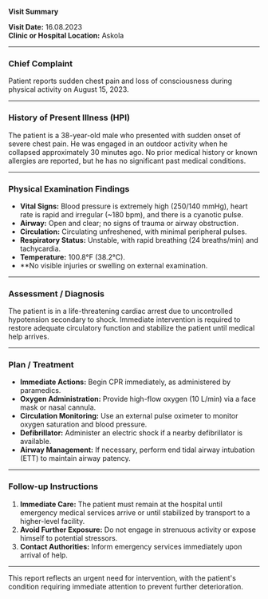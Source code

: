 

**Visit Summary**

**Visit Date:** 16.08.2023  
**Clinic or Hospital Location:** Askola  

---

### **Chief Complaint**
Patient reports sudden chest pain and loss of consciousness during physical activity on August 15, 2023.

---

### **History of Present Illness (HPI)**
The patient is a 38-year-old male who presented with sudden onset of severe chest pain. He was engaged in an outdoor activity when he collapsed approximately 30 minutes ago. No prior medical history or known allergies are reported, but he has no significant past medical conditions.

---

### **Physical Examination Findings**
- **Vital Signs:** Blood pressure is extremely high (250/140 mmHg), heart rate is rapid and irregular (~180 bpm), and there is a cyanotic pulse.
- **Airway:** Open and clear; no signs of trauma or airway obstruction.
- **Circulation:** Circulating unfreshened, with minimal peripheral pulses.
- **Respiratory Status:** Unstable, with rapid breathing (24 breaths/min) and tachycardia.
- **Temperature:** 100.8°F (38.2°C).
- **No visible injuries or swelling on external examination.

---

### **Assessment / Diagnosis**
The patient is in a life-threatening cardiac arrest due to uncontrolled hypotension secondary to shock. Immediate intervention is required to restore adequate circulatory function and stabilize the patient until medical help arrives.

---

### **Plan / Treatment**
- **Immediate Actions:** Begin CPR immediately, as administered by paramedics.
- **Oxygen Administration:** Provide high-flow oxygen (10 L/min) via a face mask or nasal cannula.
- **Circulation Monitoring:** Use an external pulse oximeter to monitor oxygen saturation and blood pressure.
- **Defibrillator:** Administer an electric shock if a nearby defibrillator is available.
- **Airway Management:** If necessary, perform end tidal airway intubation (ETT) to maintain airway patency.

---

### **Follow-up Instructions**
1. **Immediate Care:** The patient must remain at the hospital until emergency medical services arrive or until stabilized by transport to a higher-level facility.
2. **Avoid Further Exposure:** Do not engage in strenuous activity or expose himself to potential stressors.
3. **Contact Authorities:** Inform emergency services immediately upon arrival of help.

---

This report reflects an urgent need for intervention, with the patient's condition requiring immediate attention to prevent further deterioration.
